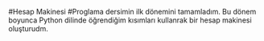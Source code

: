 #Hesap Makinesi
#Proglama dersimin ilk dönemini tamamladım. Bu dönem boyunca Python dilinde öğrendiğim kısımları kullanrak bir hesap makinesi oluşturudm.

